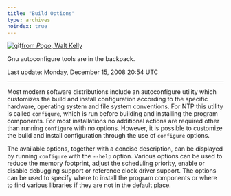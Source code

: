 ```yaml
---
title: "Build Options"
type: archives
noindex: true
---
```



![gif](/archives/pic/pogo3a.gif)[from _Pogo_, Walt Kelly](/reflib/pictures/)

Gnu autoconfigure tools are in the backpack.

Last update: Monday, December 15, 2008 20:54 UTC

* * *

Most modern software distributions include an autoconfigure utility which customizes the build and install configuration according to the specific hardware, operating system and file system conventions. For NTP this utility is called <code>configure</code>, which is run before building and installing the program components. For most installations no additional actions are required other than running <code>configure</code> with no options. However, it is possible to customize the build and install configuration through the use of <code>configure</code> options.

The available options, together with a concise description, can be displayed by running <code>configure</code> with the <code>-\-help</code> option. Various options can be used to reduce the memory footprint, adjust the scheduling priority, enable or disable debugging support or reference clock driver support. The options can be used to specify where to install the program components or where to find various libraries if they are not in the default place.